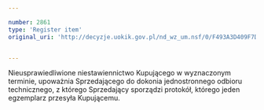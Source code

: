 ```yaml
---

number: 2861
type: 'Register item'
original_uri: 'http://decyzje.uokik.gov.pl/nd_wz_um.nsf/0/F493A3D409F7DD66C12579B100450779?OpenDocument'


---
```


Nieusprawiedliwione niestawiennictwo Kupującego w wyznaczonym terminie, upoważnia Sprzedającego do dokonia jednostronnego odbioru technicznego, z którego Sprzedający sporządzi protokół, którego jeden egzemplarz przesyła Kupującemu.
